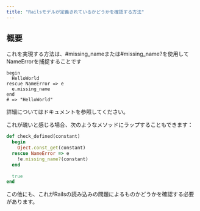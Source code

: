 ```yaml
---
title: "Railsモデルが定義されているかどうかを確認する方法"
---
```


## 概要
これを実現する方法は、#missing_nameまたは#missing_name?を使用してNameErrorを捕捉することです

```
begin
  HelloWorld
rescue NameError => e
  e.missing_name
end
# => "HelloWorld"
```

詳細についてはドキュメントを参照してください。

これが醜いと感じる場合、次のようなメソッドにラップすることもできます：

```ruby
def check_defined(constant)
  begin
    Oject.const_get(constant)
  rescue NameError => e
    !e.missing_name?(constant)
  end
  
  true
end
```

この他にも、これがRailsの読み込みの問題によるものかどうかを確認する必要があります。